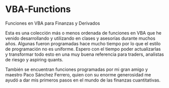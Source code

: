 # VBA-Functions
Funciones en VBA para Finanzas y Derivados

Esta es una colección más o menos ordenada de funciones en VBA que he venido desarrollando y utilizando en clases y asesorías durante muchos años. Algunas fueron programadas hace mucho tiempo por lo que el estilo de programación no es uniforme. Espero con el tiempo poder actualizarlas y transformar todo esto en una muy buena referencia para traders, analistas de riesgo y aspiring quants.

También se encuentran funciones programadas por mi gran amigo y maestro Paco Sánchez Ferrero, quien con su enorme generosidad me ayudó a dar mis primeros pasos en el mundo de las finanzas cuantitativas.
